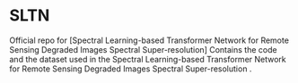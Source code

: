 # SLTN
Official repo for [Spectral Learning-based Transformer Network for Remote Sensing Degraded Images Spectral Super-resolution]
Contains the code and the dataset used in the Spectral Learning-based Transformer Network for Remote Sensing Degraded Images Spectral Super-resolution .
